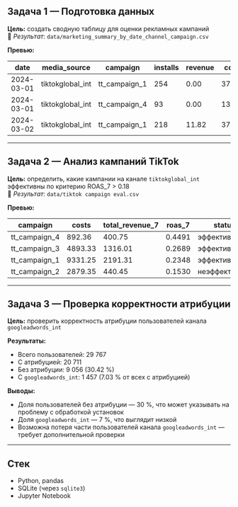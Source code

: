 ## Задача 1 — Подготовка данных

**Цель:** создать сводную таблицу для оценки рекламных кампаний  
📁 _Результат_: `data/marketing_summary_by_date_channel_campaign.csv`

**Превью:**

| date       | media_source       | campaign         | installs | revenue | costs   | impressions | clicks |
|------------|--------------------|------------------|----------|----------|------------|--------------|-----------|
| 2024-03-01 | tiktokglobal_int   | tt_campaign_1     | 254 | 0.00 | 373.68 | 55620 | 2201 |
| 2024-03-01 | tiktokglobal_int   | tt_campaign_4     | 93  | 0.00 | 130.91 | 27650 | 675 |
| 2024-03-02 | tiktokglobal_int   | tt_campaign_1     | 218 | 11.82 | 370.28 | 85610 | 1470 |

---

## Задача 2 — Анализ кампаний TikTok

**Цель:** определить, какие кампании на канале `tiktokglobal_int` эффективны по критерию ROAS_7 > 0.18  
📁 _Результат_: `data/tiktok campaign eval.csv`

**Превью:**

| campaign       | costs       | total_revenue_7 | roas_7 | status          |
|----------------|--------------|----------------------|----------|-------------------|
| tt_campaign_4  | 892.36        | 400.75                  | 0.4491  | эффективная     |
| tt_campaign_3  | 4893.33       | 1316.01                 | 0.2689  | эффективная     |
| tt_campaign_1  | 9331.25       | 2191.31                 | 0.2348  | эффективная     |
| tt_campaign_2  | 2879.35       | 440.45                   | 0.1530  | неэффективная  |

---

## Задача 3 — Проверка корректности атрибуции

**Цель:** проверить корректность атрибуции пользователей канала `googleadwords_int`

**Результаты:**
- Всего пользователей: 29 767
- С атрибуцией: 20 711
- Без атрибуции: 9 056 (30.42 %)
- С `googleadwords_int`: 1 457 (7.03 % от всех с атрибуцией)

**Выводы:**
- Доля пользователей без атрибуции — 30 %, что может указывать на проблему с обработкой установок
- Доля `googleadwords_int` — 7 %, что выглядит низкой
- Возможна потеря части пользователей канала `googleadwords_int` — требует дополнительной проверки

---

## Стек
- Python, pandas  
- SQLite (через `sqlite3`)  
- Jupyter Notebook

